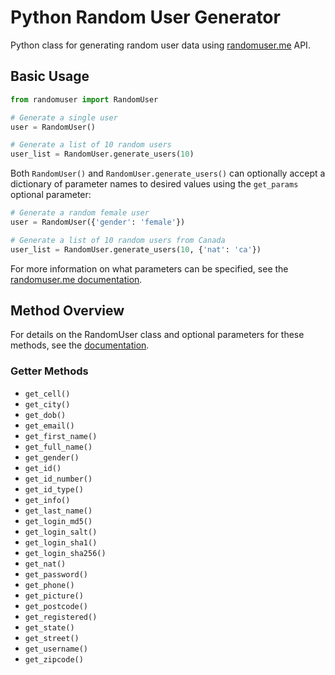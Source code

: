 # Python Random User Generator

Python class for generating random user data using [randomuser.me](https://randomuser.me) API.

## Basic Usage

```python
from randomuser import RandomUser

# Generate a single user
user = RandomUser()

# Generate a list of 10 random users
user_list = RandomUser.generate_users(10)
```

Both `RandomUser()` and `RandomUser.generate_users()` can optionally accept a dictionary of parameter names to desired values using the `get_params` optional parameter:

```python
# Generate a random female user
user = RandomUser({'gender': 'female'})

# Generate a list of 10 random users from Canada
user_list = RandomUser.generate_users(10, {'nat': 'ca'})
```

For more information on what parameters can be specified, see the [randomuser.me documentation](https://randomuser.me/documentation).

## Method Overview

For details on the RandomUser class and optional parameters for these methods, see the [documentation](http://connordelacruz.com/python-randomuser/randomuser.html).

### Getter Methods

* `get_cell()`
* `get_city()`
* `get_dob()`
* `get_email()`
* `get_first_name()`
* `get_full_name()`
* `get_gender()`
* `get_id()`
* `get_id_number()`
* `get_id_type()`
* `get_info()`
* `get_last_name()`
* `get_login_md5()`
* `get_login_salt()`
* `get_login_sha1()`
* `get_login_sha256()`
* `get_nat()`
* `get_password()`
* `get_phone()`
* `get_picture()`
* `get_postcode()`
* `get_registered()`
* `get_state()`
* `get_street()`
* `get_username()`
* `get_zipcode()`
